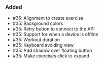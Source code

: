 ### Added

- #35: Alignment to create exercise
- #35: Background colors
- #35: Retry button to connect to the API
- #35: Support for when a device is offline
- #35: Workout duration
- #35: Keyboard avoiding view
- #35: Add shadow over floating button
- #35: Make exercises click to expand